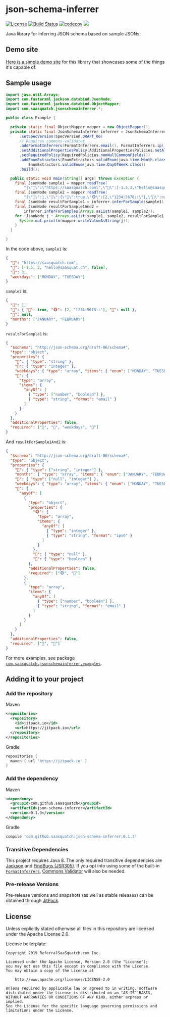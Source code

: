 # json-schema-inferrer

[![License](https://img.shields.io/badge/License-Apache%202.0-blue.svg)](https://opensource.org/licenses/Apache-2.0)
[![Build Status](https://travis-ci.org/saasquatch/json-schema-inferrer.svg?branch=master)](https://travis-ci.org/saasquatch/json-schema-inferrer)
[![codecov](https://codecov.io/gh/saasquatch/json-schema-inferrer/branch/master/graph/badge.svg)](https://codecov.io/gh/saasquatch/json-schema-inferrer)
[![](https://jitpack.io/v/saasquatch/json-schema-inferrer.svg)](https://jitpack.io/#saasquatch/json-schema-inferrer)

Java library for inferring JSON schema based on sample JSONs.

## Demo site

[Here is a simple demo site](https://json-schema-inferrer.herokuapp.com/) for this library that showcases some of the things it's capable of.

## Sample usage

```java
import java.util.Arrays;
import com.fasterxml.jackson.databind.JsonNode;
import com.fasterxml.jackson.databind.ObjectMapper;
import com.saasquatch.jsonschemainferrer.*;

public class Example {

  private static final ObjectMapper mapper = new ObjectMapper();
  private static final JsonSchemaInferrer inferrer = JsonSchemaInferrer.newBuilder()
      .setSpecVersion(SpecVersion.DRAFT_06)
      // Requires commons-validator
      .addFormatInferrers(FormatInferrers.email(), FormatInferrers.ip())
      .setAdditionalPropertiesPolicy(AdditionalPropertiesPolicies.notAllowed())
      .setRequiredPolicy(RequiredPolicies.nonNullCommonFields())
      .addEnumExtractors(EnumExtractors.validEnum(java.time.Month.class),
          EnumExtractors.validEnum(java.time.DayOfWeek.class))
      .build();

  public static void main(String[] args) throws Exception {
    final JsonNode sample1 = mapper.readTree(
        "{\"🙈\":\"https://saasquatch.com\",\"🙉\":[-1.5,2,\"hello@saasquat.ch\",false],\"🙊\":3,\"weekdays\":[\"MONDAY\",\"TUESDAY\"]}");
    final JsonNode sample2 = mapper.readTree(
        "{\"🙈\":1,\"🙉\":{\"🐒\":true,\"🐵\":[2,\"1234:5678::\"],\"🍌\":null},\"🙊\":null,\"months\":[\"JANUARY\",\"FEBRUARY\"]}");
    final JsonNode resultForSample1 = inferrer.inferForSample(sample1);
    final JsonNode resultForSample1And2 =
        inferrer.inferForSamples(Arrays.asList(sample1, sample2));
    for (JsonNode j : Arrays.asList(sample1, sample2, resultForSample1, resultForSample1And2)) {
      System.out.println(mapper.writeValueAsString(j));
    }
  }

}
```

In the code above, `sample1` is:

```json
{
  "🙈": "https://saasquatch.com",
  "🙉": [-1.5, 2, "hello@saasquat.ch", false],
  "🙊": 3,
  "weekdays": ["MONDAY", "TUESDAY"]
}
```

`sample2` is:

```json
{
  "🙈": 1,
  "🙉": { "🐒": true, "🐵": [2, "1234:5678::"], "🍌": null },
  "🙊": null,
  "months": ["JANUARY", "FEBRUARY"]
}
```

`resultForSample1` is:

```json
{
  "$schema": "http://json-schema.org/draft-06/schema#",
  "type": "object",
  "properties": {
    "🙈": { "type": "string" },
    "🙊": { "type": "integer" },
    "weekdays": { "type": "array", "items": { "enum": ["MONDAY", "TUESDAY"] } },
    "🙉": {
      "type": "array",
      "items": {
        "anyOf": [
          { "type": ["number", "boolean"] },
          { "type": "string", "format": "email" }
        ]
      }
    }
  },
  "additionalProperties": false,
  "required": ["🙈", "🙊", "weekdays", "🙉"]
}
```

And `resultForSample1And2` is:

```json
{
  "$schema": "http://json-schema.org/draft-06/schema#",
  "type": "object",
  "properties": {
    "🙈": { "type": ["string", "integer"] },
    "months": { "type": "array", "items": { "enum": ["JANUARY", "FEBRUARY"] } },
    "🙊": { "type": ["null", "integer"] },
    "weekdays": { "type": "array", "items": { "enum": ["MONDAY", "TUESDAY"] } },
    "🙉": {
      "anyOf": [
        {
          "type": "object",
          "properties": {
            "🐵": {
              "type": "array",
              "items": {
                "anyOf": [
                  { "type": "integer" },
                  { "type": "string", "format": "ipv6" }
                ]
              }
            },
            "🍌": { "type": "null" },
            "🐒": { "type": "boolean" }
          },
          "additionalProperties": false,
          "required": ["🐵", "🐒"]
        },
        {
          "type": "array",
          "items": {
            "anyOf": [
              { "type": ["number", "boolean"] },
              { "type": "string", "format": "email" }
            ]
          }
        }
      ]
    }
  },
  "additionalProperties": false,
  "required": ["🙈", "🙉"]
}
```

For more examples, see package [`com.saasquatch.jsonschemainferrer.examples`](https://github.com/saasquatch/json-schema-inferrer/tree/master/src/test/java/com/saasquatch/jsonschemainferrer/examples).

## Adding it to your project

### Add the repository

Maven

```xml
<repositories>
  <repository>
    <id>jitpack.io</id>
    <url>https://jitpack.io</url>
  </repository>
</repositories>
```

Gradle

```gradle
repositories {
  maven { url 'https://jitpack.io' }
}
```

### Add the dependency

Maven

```xml
<dependency>
  <groupId>com.github.saasquatch</groupId>
  <artifactId>json-schema-inferrer</artifactId>
  <version>0.1.3</version>
</dependency>
```

Gradle

```gradle
compile 'com.github.saasquatch:json-schema-inferrer:0.1.3'
```

### Transitive Dependencies

This project requires Java 8. The only required transitive dependencies are [Jackson](https://github.com/FasterXML/jackson) and [FindBugs (JSR305)](http://findbugs.sourceforge.net/). If you opt into using some of the built-in [`FormatInferrers`](https://github.com/saasquatch/json-schema-inferrer/blob/master/src/main/java/com/saasquatch/jsonschemainferrer/FormatInferrers.java), [Commons Validator](https://commons.apache.org/proper/commons-validator/) will also be needed.

### Pre-release Versions

Pre-release versions and snapshots (as well as stable releases) can be obtained through [JitPack](https://jitpack.io/#saasquatch/json-schema-inferrer).

## License

Unless explicitly stated otherwise all files in this repository are licensed under the Apache License 2.0.

License boilerplate:

```
Copyright 2019 ReferralSaaSquatch.com Inc.

Licensed under the Apache License, Version 2.0 (the "License");
you may not use this file except in compliance with the License.
You may obtain a copy of the License at

    http://www.apache.org/licenses/LICENSE-2.0

Unless required by applicable law or agreed to in writing, software
distributed under the License is distributed on an "AS IS" BASIS,
WITHOUT WARRANTIES OR CONDITIONS OF ANY KIND, either express or implied.
See the License for the specific language governing permissions and
limitations under the License.
```
